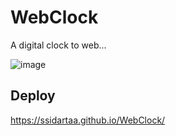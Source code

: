 # WebClock

A digital clock to web...

![image](https://github.com/ssidartaa/WebClock/assets/100426215/d0f96120-eb9c-4d86-9ce4-d4495a762575)

## Deploy

https://ssidartaa.github.io/WebClock/
